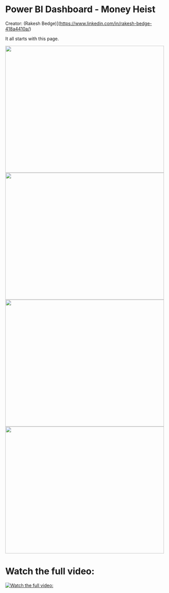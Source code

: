 # Power BI Dashboard - Money Heist

Creator: (Rakesh Bedge)](https://www.linkedin.com/in/rakesh-bedge-418a4410a/)

It all starts with this page.

<img src="https://user-images.githubusercontent.com/34673684/135023331-2ca585e2-34c0-4378-8b42-b84f6b6ea499.png" width="500" height="400" />

<img src="https://user-images.githubusercontent.com/34673684/135023350-bb9f7df8-148d-4700-bd34-54435a9e029f.png" width="500" height="400" />

<img src="https://user-images.githubusercontent.com/34673684/135023378-a904435a-0549-4220-a232-bb3aa058be3e.png" width="500" height="400" />

<img src="https://user-images.githubusercontent.com/34673684/135023400-dd6e2ac7-120e-4fe8-8a23-015bf5a9dd9d.png" width="500" height="400" />

# Watch the full video:  
[![Watch the full video: ](https://user-images.githubusercontent.com/34673684/135023696-64c3924d-2c45-4ea9-ac96-faad60edf9c5.png)](https://www.youtube.com/watch?v=UA2L6dN1jlU)
